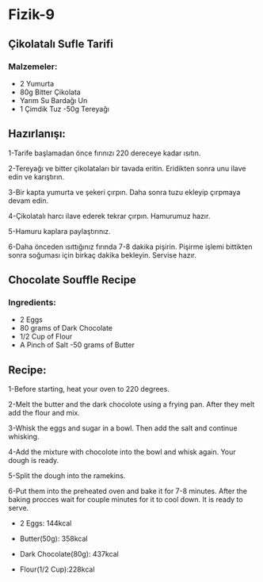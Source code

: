 # Fizik-9

## Çikolatalı Sufle Tarifi
### Malzemeler:
- 2 Yumurta
- 80g Bitter Çikolata
- Yarım Su Bardağı Un
- 1 Çimdik Tuz
-50g Tereyağı

## Hazırlanışı:
1-Tarife başlamadan önce fırınızı 220 dereceye kadar ısıtın.

2-Tereyağı ve bitter çikolataları bir tavada eritin. Eridikten sonra unu ilave edin ve karıştırın.

3-Bir kapta yumurta ve şekeri çırpın. Daha sonra tuzu ekleyip çırpmaya devam edin.

4-Çikolatalı harcı ilave ederek tekrar çırpın. Hamurumuz hazır.

5-Hamuru kaplara paylaştırınız.

6-Daha önceden ısıttığınız  fırında 7-8 dakika pişirin. Pişirme işlemi bittikten sonra soğuması için birkaç dakika bekleyin. Servise hazır.



## Chocolate Souffle Recipe
### Ingredients:
- 2 Eggs
- 80 grams of Dark Chocolate
- 1/2 Cup of Flour
- A Pinch of Salt
-50 grams of Butter
## Recipe:
1-Before starting, heat your oven to 220 degrees.

2-Melt the butter and the dark chocolote using a frying pan. After they melt add the flour and mix.

3-Whisk the eggs and sugar in a bowl. Then add the salt and continue whisking.

4-Add the mixture with chocolote into the bowl and whisk again. Your dough is ready.

5-Split the dough into the ramekins.

6-Put them into the preheated oven and bake it for 7-8 minutes. After the baking procces wait for couple minutes for it to cool down. It is ready to serve.

- 2 Eggs: 144kcal

- Butter(50g): 358kcal

- Dark Chocolate(80g): 437kcal
- Flour(1/2 Cup):228kcal


